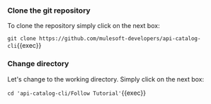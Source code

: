 
### Clone the git repository

To clone the repository simply click on the next box:

`git clone https://github.com/mulesoft-developers/api-catalog-cli`{{exec}}

### Change directory

Let's change to the working directory. Simply click on the next box:

`cd 'api-catalog-cli/Follow Tutorial'`{{exec}}

